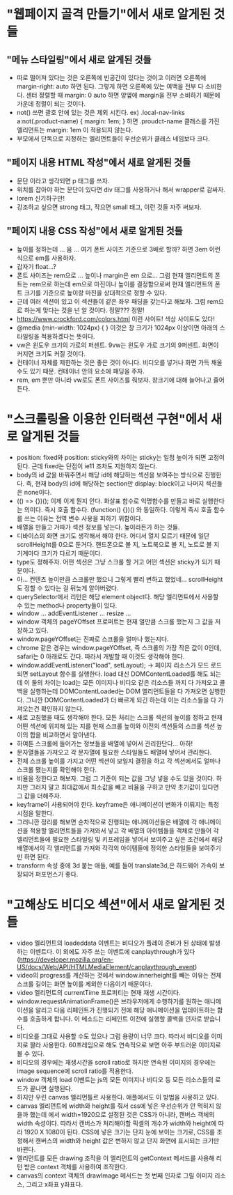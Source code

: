 # "웹페이지 골격 만들기"에서 새로 알게된 것들

## "메뉴 스타일링"에서 새로 알게된 것들

- 따로 떨어져 있다는 것은 오른쪽에 빈공간이 있다는 것이고 이러면 오른쪽에 margin-right: auto 하면 된다. 그렇게 하면 오른쪽에 있는 여백을 전부 다 소비한다. 센터 정렬할 때 margin: 0 auto 하면 양옆에 margin을 전부 소비하기 때문에 가운데 정렬이 되는 것이다.
- not() 쓰면 괄호 안에 있는 것은 제외 시킨다.
  ex) .local-nav-links a:not(.product-name) { margin: 1em; } 하면 .proudct-name 클래스를 가진 엘리먼트는 margin: 1em 이 적용되지 않는다.
- 부모에서 단독으로 지정하는 엘리먼트들이 우선순위가 클래스 네임보다 크다.

## "페이지 내용 HTML 작성"에서 새로 알게된 것들

- 문단 이라고 생각되면 p 태그를 쓰자.
- 위치를 잡아야 하는 문단이 있다면 div 태그를 사용하거나 해서 wrapper로 감싸자.
- lorem 신기하구만!
- 강조하고 싶으면 strong 태그, 작으면 small 태그, 이런 것들 자주 써보자.

## "페이지 내용 CSS 작성"에서 새로 알게된 것들

- 높이를 정하는데 ... 음 ... 여기 폰트 사이즈 기준으로 3배로 할까? 하면 3em 이런 식으로 em를 사용하자.
- 갑자기 float...?
- 폰트 사이즈는 rem으로 ... 높이나 margin은 em 으로... 그럼 현재 엘리먼트의 폰트는 rem으로 하는데 em으로 마진이나 높이를 결정함으로써 현재 엘리먼트의 폰트 크기를 기준으로 높이랑 마진을 상대적으로 정할 수 있다.
- 근데 여러 섹션이 있고 이 섹션들이 같은 좌우 패딩을 갖는다고 해보자. 그럼 rem으로 하는게 맞다는 것을 넌 알 것이다. 정말??? 정말!
- https://www.crockford.com/colors.html 이런 사이트! 색상 사이트도 있다!
- @media (min-width: 1024px) { } 이것은 창 크기가 1024px 이상이면 아래의 스타일링을 적용하겠다는 뜻이다.
- vw은 윈도우 크기의 가로의 퍼센트. 9vw는 윈도우 가로 크기의 9퍼센트. 화면이 커지면 크기도 커질 것이다.
- 컨테이너 자체를 제한하는 것은 좋은 것이 아니다. 비디오를 넣거나 화면 가득 채울 수도 있기 때문. 컨테이너 안의 요소에 패딩을 주자.
- rem, em 뿐만 아니라 vw로도 폰트 사이즈를 줘보자. 창크기에 대해 늘어나고 줄어든다.

# "스크롤링을 이용한 인터랙션 구현"에서 새로 알게된 것들

- position: fixed와 position: sticky와의 차이는 sticky는 일정 높이가 되면 고정이 된다. 근데 fixed는 단점이 ie11 조차도 지원하지 않는다.
- body의 id 값을 바꿔주면서 해당 id에 해당하는 섹션을 보여주는 방식으로 진행한다. 즉, 현재 body의 id에 해당하는 section만 display: block이고 나머지 섹션들은 none이다.
- (() => {})(); 이제 이게 뭔지 안다. 화살표 함수로 익명함수를 만들고 바로 실행한다는 의미다. 즉시 호출 함수다. (function() {})() 와 동일하다. 이렇게 즉시 호출 함수를 쓰는 이유는 전역 변수 사용을 피하기 위함이다.
- 배열을 만들고 거따가 섹션 정보를 넣는다. 높이라든가 하는 것들.
- 디바이스의 화면 크기도 생각해서 해야 한다. 어디서 열지 모르기 때문에 일단 scrollHeight를 0으로 둔거다. 핸드폰으로 볼 지, 노트북으로 볼 지, 노트로 볼 지 기계마다 크기가 다르기 때문이다.
- type도 정해주자. 어떤 섹션은 그냥 스크롤 할 거고 어떤 섹션은 sticky가 되기 때문이다.
- 아... 컨텐츠 높이만큼 스크롤만 했으니 그렇게 빨리 변하고 했었네... scrollHeight도 정할 수 있다는 걸 뒤늦게 알아버렸다.
- querySelector에서 리턴은 해당 element object다. 해당 엘리먼트에서 사용할 수 있는 method나 property들이 있다.
- window ... addEventListener ... resize ...
- window 객체의 pageYOffset 프로퍼트는 현재 얼만큼 스크롤 했는지 그 값을 저장하고 있다.
- window.pageYOffset는 진짜로 스크롤을 얼마나 했는지다.
- chrome 같은 경우는 window.pageYOffset, 즉 스크롤의 가장 작은 값이 0인데, safari는 0 아래로도 간다. 따라서 개발할 때 이것도 생각해야 한다.
- window.addEventListener("load", setLayout); -> 페이지 리소스가 모드 로드되면 setLayout 함수를 실행한다. load 대신 DOMContentLoaded를 해도 되는데 이 둘의 차이는 load는 모든 이미지나 비디오 같은 리소스들 까지 다 가져오고 콜백을 실행하는데 DOMContentLoaded는 DOM 엘리먼트들을 다 가져오면 실행한다.
  그니깐 DOMContentLoaded가 더 빠르게 되긴 하는데 이는 리소스들을 다 가져오는건 확인하지 않는다.
- 새로 고침했을 때도 생각해야 한다. 모든 처리는 스크롤 섹션의 높이를 정하고 현재 어떤 섹션에 위치해 있는 지를 현재 스크롤 높이와 이전의 섹션들의 스크롤 섹션 높이의 합을 비교하면서 알아낸다.
- 하여튼 스크롤에 들어가는 정보들을 배열에 넣어서 관리한단다... 아하!
- 문자열들을 가져오고 각 문자열에 필요한 스타일들도 배열에 넣어서 관리한다.
- 전체 스크롤 높이를 가지고 어떤 섹션이 보일지 결정을 하고 각 섹션에서도 얼마나 스크롤 됐는지를 확인해야 한다.
- 비율을 정한다고 해보자. 그럼 그 기준이 되는 값을 그냥 넣을 수도 있을 것이다. 하지만 그러지 말고 최대값에서 최소값을 빼고 비율을 구하고 만약 초기값이 있다면 그 값을 더해주자.
- keyframe이 사용되어야 한다. keyframe은 애니메이션이 변화가 이뤄지는 특정 시점을 말한다.
- 그러니깐 정리를 해보면 순차적으로 진행되는 애니메이션들은 배열에 각 애니메이션을 적용할 엘리먼트들을 가져와서 넣고 각 배열의 아이템들을 객체로 만들어 각 엘리먼트들에 필요한 스타일링 및 키프레임을 넣어서 보여주고 싶은 조건에서 해당 배열에서의 각 엘리먼트를 가져와 각각의 아이템들에 정의한 스타일들을 보여주기만 하면 된다.
- transform 속성 중에 3d 붙는 애들, 예를 들어 translate3d,은 하드웨어 가속이 보장되어 퍼포먼스가 좋다.

# "고해상도 비디오 섹션"에서 새로 알게된 것들

- video 엘리먼트의 loadeddata 이벤트는 비디오가 플레이 준비가 된 상태에 발생하는 이벤트다. 이 외에도 자주 쓰는 이벤트에 canplaythrough가 있다(https://developer.mozilla.org/en-US/docs/Web/API/HTMLMediaElement/canplaythrough_event)
- video의 progress를 계산하는 것에서 window.innerheight를 빼는 이유는 전체 스크롤 길이는 화면 높이를 제외한 다음이기 때문이다.
- video 엘리먼트의 currentTime 프로퍼티는 현재 재생 시간이다.
- window.requestAnimationFrame()은 브라우저에게 수행하기를 원하는 애니메이션을 알리고 다음 리페인트가 진행되기 전에 해당 애니메이션을 업데이트하는 함수를 호출하게 합니다. 이 메소드는 리페인트 이전에 실행할 콜백을 인자로 받습니다.
- 비디오를 그대로 사용할 수도 있으나 그럼 용량이 너무 크다. 따라서 비디오를 이미지로 짤라 사용한다. 60프레임으로 해도 연속적으로 보면 아주 부드러운 이미지로 볼 수 있다.
- 비디오의 경우에는 재생시간을 scroll ratio로 하지만 연속된 이미지의 경우에는 image sequence에 scroll ratio를 적용한다.
- window 객체의 load 이벤트는 js의 모든 이미지나 비디오 등 모든 리소스들의 로드가 끝나면 실행된다.
- 하지만 우린 canvas 엘리먼틀르 사용한다. 애플에서도 이 방법을 사용하고 있다.
- canvas 엘리먼트에 width와 height를 줘서 css에 넣은 우선순위가 안 먹히지 않을까 했는데 <canvas> 에서 width=1920으로 설정된 것은 CSS가 아니라, 캔버스 객체의 width 속성이다. 따라서 캔버스가 처리해야할 픽셀의 개수가 width와 height에 따라 1920 X 1080이 된다. CSS에 넣은 크기는 단지 눈에 보이는 크기로, CSS를 조정해서 캔버스의 width와 height 값은 변하지 않고 단지 화면에 표시되는 크기만 바뀐다.
- <canvas> 엘리먼트를 모든 drawing 조작을 이 엘리먼트의 getContext 메서드를 사용해 리턴 받은 context 객체를 사용하여 조작한다.
- canvas의 context 객체의 drawImage 메서드는 첫 번째 인자로 그릴 이미지 리소스, 그리고 x좌표 y좌표다.
